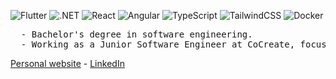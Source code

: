 <p>
  <img alt="Flutter" src="https://img.shields.io/badge/Flutter-02569B?style=for-the-badge&logo=flutter&logoColor=white"/>
  <img alt=".NET" src="https://img.shields.io/badge/.NET-5C2D91?style=for-the-badge&logo=.net&logoColor=white"/>
  <img alt="React" src="https://img.shields.io/badge/React-20232A?style=for-the-badge&logo=react&logoColor=61DAFB"/>
  <img alt="Angular" src="https://img.shields.io/badge/Angular-DD0031?style=for-the-badge&logo=angular&logoColor=white"/>
  <img alt="TypeScript" src="https://img.shields.io/badge/TypeScript-007ACC?style=for-the-badge&logo=typescript&logoColor=white"/>
  <img alt="TailwindCSS" src="https://img.shields.io/badge/Tailwind%20CSS-06B6D4.svg?style=for-the-badge&logo=Tailwind-CSS&logoColor=white"/>
  <img alt="Docker" src="https://img.shields.io/badge/Docker-2496ED.svg?style=for-the-badge&logo=Docker&logoColor=white"/>
</p>

<pre>
  - Bachelor's degree in software engineering.
  - Working as a Junior Software Engineer at CoCreate, focussing on Flutter.
</pre>

[Personal website](https://bradleyoosterveen.nl/) - [LinkedIn](https://www.linkedin.com/in/bradley-oosterveen-b6552a177/)
